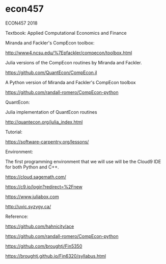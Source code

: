 # econ457
ECON457 2018

Textbook: Applied Computational Economics and Finance



Miranda and Fackler's CompEcon toolbox:

http://www4.ncsu.edu/%7Epfackler/compecon/toolbox.html

Julia versions of the CompEcon routines by Miranda and Fackler.

https://github.com/QuantEcon/CompEcon.jl

A Python version of Miranda and Fackler's CompEcon toolbox

https://github.com/randall-romero/CompEcon-python


QuantEcon:


Julia implementation of QuantEcon routines

http://quantecon.org/julia_index.html


Tutorial:

https://software-carpentry.org/lessons/


Environment:

The first programming environment that we will use will be the Cloud9 IDE for both Python and C++.

https://cloud.sagemath.com/

https://c9.io/login?redirect=%2Fnew

https://www.juliabox.com

http://uvic.syzygy.ca/



Reference:

https://github.com/hahnicity/ace

https://github.com/randall-romero/CompEcon-python

https://github.com/broughtj/Fin5350

https://broughtj.github.io/Fin6320/syllabus.html
